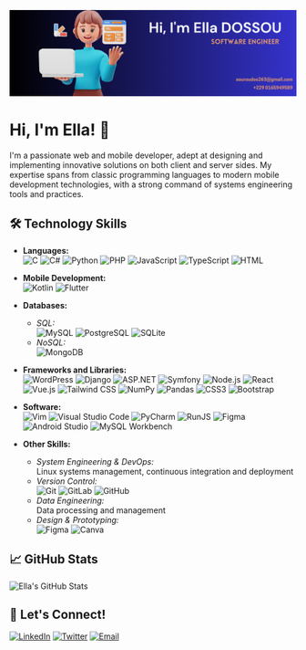 ![Banner](https://github.com/Ella4040/profil/blob/main/Banni%C3%A8re_.png)

# Hi, I'm Ella! 👋

I'm a passionate web and mobile developer, adept at designing and implementing innovative solutions on both client and server sides. My expertise spans from classic programming languages to modern mobile development technologies, with a strong command of systems engineering tools and practices.

## 🛠️ Technology Skills

- **Languages:**  
  ![C](https://img.shields.io/badge/-C-00599C?style=flat&logo=c)
  ![C#](https://img.shields.io/badge/-C%23-239120?style=flat&logo=c-sharp)
  ![Python](https://img.shields.io/badge/-Python-3776AB?style=flat&logo=python)
  ![PHP](https://img.shields.io/badge/-PHP-777BB4?style=flat&logo=php)
  ![JavaScript](https://img.shields.io/badge/-JavaScript-F7DF1E?style=flat&logo=javascript)
  ![TypeScript](https://img.shields.io/badge/-TypeScript-3178C6?style=flat&logo=typescript)
  ![HTML](https://img.shields.io/badge/-HTML5-E34F26?style=flat&logo=html5)

- **Mobile Development:**  
  ![Kotlin](https://img.shields.io/badge/-Kotlin-0095D5?style=flat&logo=kotlin)
  ![Flutter](https://img.shields.io/badge/-Flutter-02569B?style=flat&logo=flutter)

- **Databases:**
  - *SQL:*  
    ![MySQL](https://img.shields.io/badge/-MySQL-4479A1?style=flat&logo=mysql)
    ![PostgreSQL](https://img.shields.io/badge/-PostgreSQL-336791?style=flat&logo=postgresql)
    ![SQLite](https://img.shields.io/badge/-SQLite-003B57?style=flat&logo=sqlite)
  - *NoSQL:*  
    ![MongoDB](https://img.shields.io/badge/-MongoDB-47A248?style=flat&logo=mongodb)

- **Frameworks and Libraries:**  
  ![WordPress](https://img.shields.io/badge/-WordPress-21759B?style=flat&logo=wordpress)
  ![Django](https://img.shields.io/badge/-Django-092E20?style=flat&logo=django)
  ![ASP.NET](https://img.shields.io/badge/-ASP.NET-5C2D91?style=flat&logo=dot-net)
  ![Symfony](https://img.shields.io/badge/-Symfony-000000?style=flat&logo=symfony)
  ![Node.js](https://img.shields.io/badge/-Node.js-339933?style=flat&logo=node.js)
  ![React](https://img.shields.io/badge/-React-61DAFB?style=flat&logo=react)
  ![Vue.js](https://img.shields.io/badge/-Vue.js-4FC08D?style=flat&logo=vue.js)
  ![Tailwind CSS](https://img.shields.io/badge/-TailwindCSS-38B2AC?style=flat&logo=tailwind-css)
  ![NumPy](https://img.shields.io/badge/-NumPy-013243?style=flat&logo=numpy)
  ![Pandas](https://img.shields.io/badge/-Pandas-150458?style=flat&logo=pandas)
  ![CSS3](https://img.shields.io/badge/-CSS3-1572B6?style=flat&logo=css3)
  ![Bootstrap](https://img.shields.io/badge/-Bootstrap-7952B3?style=flat&logo=bootstrap)

- **Software:**  
  ![Vim](https://img.shields.io/badge/-Vim-019733?style=flat&logo=vim)
  ![Visual Studio Code](https://img.shields.io/badge/-VS%20Code-007ACC?style=flat&logo=visual-studio-code)
  ![PyCharm](https://img.shields.io/badge/-PyCharm-000000?style=flat&logo=pycharm)
  ![RunJS](https://img.shields.io/badge/-RunJS-000000?style=flat&logo=javascript)
  ![Figma](https://img.shields.io/badge/-Figma-F24E1E?style=flat&logo=figma)
  ![Android Studio](https://img.shields.io/badge/-Android%20Studio-3DDC84?style=flat&logo=android-studio)
  ![MySQL Workbench](https://img.shields.io/badge/-MySQL%20Workbench-4479A1?style=flat&logo=mysql)

- **Other Skills:**
  - *System Engineering & DevOps:*  
    Linux systems management, continuous integration and deployment
  - *Version Control:*  
    ![Git](https://img.shields.io/badge/-Git-F05032?style=flat&logo=git)
    ![GitLab](https://img.shields.io/badge/-GitLab-FC6D26?style=flat&logo=gitlab)
    ![GitHub](https://img.shields.io/badge/-GitHub-181717?style=flat&logo=github)
  - *Data Engineering:*  
    Data processing and management
  - *Design & Prototyping:*  
    ![Figma](https://img.shields.io/badge/-Figma-F24E1E?style=flat&logo=figma)
    ![Canva](https://img.shields.io/badge/-Canva-00C4CC?style=flat&logo=canva)

## 📈 GitHub Stats

![Ella's GitHub Stats](https://github-readme-stats.vercel.app/api?username=Ella4040&show_icons=true&theme=radical)

## 🔗 Let's Connect!

[![LinkedIn](https://img.shields.io/badge/-LinkedIn-0077B5?style=flat&logo=linkedin)](https://www.linkedin.com/in/yourprofile)
[![Twitter](https://img.shields.io/badge/-Twitter-1DA1F2?style=flat&logo=twitter)](https://twitter.com/yourhandle)
[![Email](https://img.shields.io/badge/-Email-D14836?style=flat&logo=gmail)](mailto:your.email@example.com)
